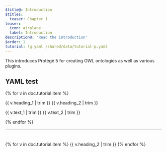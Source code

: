 ```yaml
---
$title@: Introduction
$titles:
  teaser: Chapter 1
teaser:
  icon: airplane
  label: Introduction
description@: 'Read the introduction'
$order: 1
tutorial: !g.yaml /shared/data/tutorial-p.yaml
---
```


This introduces Protégé 5 for creating OWL ontologies as well as various plugins.

## YAML test

{% for v in doc.tutorial.item %}

{{ v.heading_1 | trim }} {{ v.heading_2 | trim }}

{{ v.text_1 | trim }}
{{ v.text_2 | trim }}

{% endfor %}

***

# 
{% for v in doc.tutorial.item %} {{ v.heading_2 | trim }} {% endfor %}


